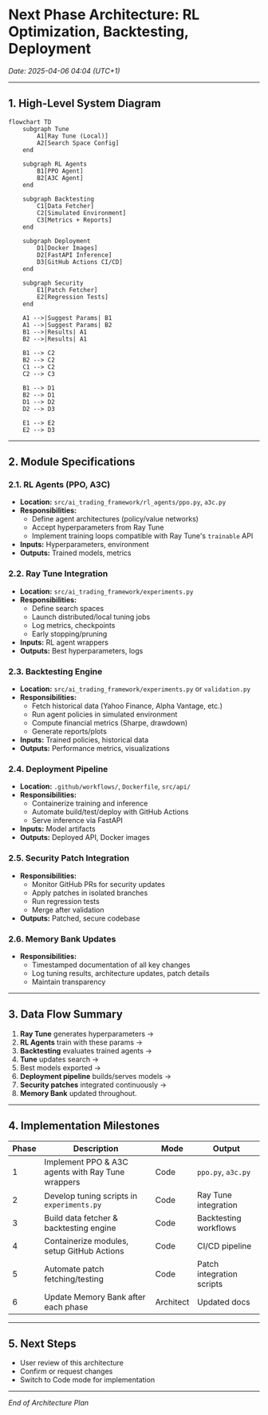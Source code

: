 # Next Phase Architecture: RL Optimization, Backtesting, Deployment  
*Date: 2025-04-06 04:04 (UTC+1)*

---

## 1. High-Level System Diagram

```mermaid
flowchart TD
    subgraph Tune
        A1[Ray Tune (Local)]
        A2[Search Space Config]
    end

    subgraph RL Agents
        B1[PPO Agent]
        B2[A3C Agent]
    end

    subgraph Backtesting
        C1[Data Fetcher]
        C2[Simulated Environment]
        C3[Metrics + Reports]
    end

    subgraph Deployment
        D1[Docker Images]
        D2[FastAPI Inference]
        D3[GitHub Actions CI/CD]
    end

    subgraph Security
        E1[Patch Fetcher]
        E2[Regression Tests]
    end

    A1 -->|Suggest Params| B1
    A1 -->|Suggest Params| B2
    B1 -->|Results| A1
    B2 -->|Results| A1

    B1 --> C2
    B2 --> C2
    C1 --> C2
    C2 --> C3

    B1 --> D1
    B2 --> D1
    D1 --> D2
    D2 --> D3

    E1 --> E2
    E2 --> D3
```

---

## 2. Module Specifications

### 2.1. RL Agents (PPO, A3C)

- **Location:** `src/ai_trading_framework/rl_agents/ppo.py`, `a3c.py`
- **Responsibilities:**
  - Define agent architectures (policy/value networks)
  - Accept hyperparameters from Ray Tune
  - Implement training loops compatible with Ray Tune's `trainable` API
- **Inputs:** Hyperparameters, environment
- **Outputs:** Trained models, metrics

### 2.2. Ray Tune Integration

- **Location:** `src/ai_trading_framework/experiments.py`
- **Responsibilities:**
  - Define search spaces
  - Launch distributed/local tuning jobs
  - Log metrics, checkpoints
  - Early stopping/pruning
- **Inputs:** RL agent wrappers
- **Outputs:** Best hyperparameters, logs

### 2.3. Backtesting Engine

- **Location:** `src/ai_trading_framework/experiments.py` or `validation.py`
- **Responsibilities:**
  - Fetch historical data (Yahoo Finance, Alpha Vantage, etc.)
  - Run agent policies in simulated environment
  - Compute financial metrics (Sharpe, drawdown)
  - Generate reports/plots
- **Inputs:** Trained policies, historical data
- **Outputs:** Performance metrics, visualizations

### 2.4. Deployment Pipeline

- **Location:** `.github/workflows/`, `Dockerfile`, `src/api/`
- **Responsibilities:**
  - Containerize training and inference
  - Automate build/test/deploy with GitHub Actions
  - Serve inference via FastAPI
- **Inputs:** Model artifacts
- **Outputs:** Deployed API, Docker images

### 2.5. Security Patch Integration

- **Responsibilities:**
  - Monitor GitHub PRs for security updates
  - Apply patches in isolated branches
  - Run regression tests
  - Merge after validation
- **Outputs:** Patched, secure codebase

### 2.6. Memory Bank Updates

- **Responsibilities:**
  - Timestamped documentation of all key changes
  - Log tuning results, architecture updates, patch details
  - Maintain transparency

---

## 3. Data Flow Summary

1. **Ray Tune** generates hyperparameters →  
2. **RL Agents** train with these params →  
3. **Backtesting** evaluates trained agents →  
4. **Tune** updates search →  
5. Best models exported →  
6. **Deployment pipeline** builds/serves models →  
7. **Security patches** integrated continuously →  
8. **Memory Bank** updated throughout.

---

## 4. Implementation Milestones

| Phase | Description | Mode | Output |
|--------|-------------|-------|---------|
| 1 | Implement PPO & A3C agents with Ray Tune wrappers | Code | `ppo.py`, `a3c.py` |
| 2 | Develop tuning scripts in `experiments.py` | Code | Ray Tune integration |
| 3 | Build data fetcher & backtesting engine | Code | Backtesting workflows |
| 4 | Containerize modules, setup GitHub Actions | Code | CI/CD pipeline |
| 5 | Automate patch fetching/testing | Code | Patch integration scripts |
| 6 | Update Memory Bank after each phase | Architect | Updated docs |

---

## 5. Next Steps

- User review of this architecture  
- Confirm or request changes  
- Switch to Code mode for implementation

---

*End of Architecture Plan*